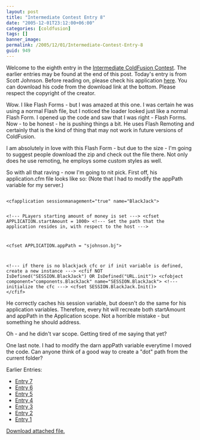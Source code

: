```yaml
---
layout: post
title: "Intermediate Contest Entry 8"
date: "2005-12-01T23:12:00+06:00"
categories: [coldfusion]
tags: []
banner_image: 
permalink: /2005/12/01/Intermediate-Contest-Entry-8
guid: 949
---
```


Welcome to the eighth entry in the <a href="http://ray.camdenfamily.com/index.cfm/2005/10/30/Intermediate-ColdFusion-Contest">Intermediate ColdFusion Contest</a>. The earlier entries may be found at the end of this post. Today's entry is from Scott Johnson. Before reading on, please check his application <a href="http://ray.camdenfamily.com/demos/contest2/sjohnson/bj/blackjack.cfm">here</a>. You can download his code from the download link at the bottom. Please respect the copyright of the creator.
<!--more-->
Wow. I like Flash Forms - but I was amazed at this one. I was certain he was using a normal Flash file, but I noticed the loader looked just like a normal Flash Form. I opened up the code and saw that I was right - Flash Forms. Now - to be honest - he is pushing things a bit. He uses Flash Remoting and certainly that is the kind of thing that may not work in future versions of ColdFusion. 

I am absolutely in love with this Flash Form - but due to the size - I'm going to suggest people download the zip and check out the file there. Not only does he use remoting, he employs some custom styles as well. 

So with all that raving - now I'm going to nit pick. First off, his application.cfm file looks like so: (Note that I had to modify the appPath variable for my server.)

<code>
&lt;cfapplication sessionmanagement="true" name="BlackJack"&gt;

&lt;!--- PLayers starting amount of money is set ---&gt;
&lt;cfset APPLICATION.startAmount = 1000&gt;
&lt;!--- Set the path that the application resides in, with respect to the host ---&gt;

&lt;cfset APPLICATION.appPath = "sjohnson.bj"&gt;

&lt;!--- if there is no blackjack cfc or if init variable is defined, create a new instance ---&gt;
&lt;cfif NOT IsDefined("SESSION.BlackJack") OR IsDefined("URL.init")&gt;
	&lt;cfobject component="components.BlackJack" name="SESSION.BlackJack"&gt;
	&lt;!--- initialize the cfc ---&gt;
	&lt;cfset SESSION.BlackJack.Init()&gt;
&lt;/cfif&gt;
</code>

He correctly caches his session variable, but doesn't do the same for his application variables. Therefore, every hit will recreate both startAmount and appPath in the Application scope. Not a horrible mistake - but something he should address. 

Oh - and he didn't var scope. Getting tired of me saying that yet?

One last note. I had to modify the darn appPath variable everytime I moved the code. Can anyone think of a good way to create a "dot" path from the current folder? 

Earlier Entries:
<ul>
<li><a href="http://ray.camdenfamily.com/index.cfm/2005/11/29/Intermediate-Contest-Entry-7">Entry 7</a>
<li><a href="http://ray.camdenfamily.com/index.cfm/2005/11/28/Intermediate-Contest-Entry-6">Entry 6</a>
<li><a href="http://ray.camdenfamily.com/index.cfm/2005/11/23/Intermediate-Contest-Entry-4">Entry 5</a>
<li><a href="http://ray.camdenfamily.com/index.cfm/2005/11/21/Intermediate-Contest-Entry-4">Entry 4</a>
<li><a href="http://ray.camdenfamily.com/index.cfm/2005/11/18/Intermedia-Contest-Entry-3">Entry 3</a>
<li><a href="http://ray.camdenfamily.com/index.cfm/2005/11/17/Intermediate-Contest-Entry-2">Entry 2</a>
<li><a href="http://ray.camdenfamily.com/index.cfm/2005/11/16/Intermediate-Contest-Entry-1">Entry 1</a>
</ul><p><a href='enclosures/D{% raw %}%3A%{% endraw %}5Cwebsites{% raw %}%5Ccamdenfamily%{% endraw %}5Csource{% raw %}%5Cmorpheus%{% endraw %}5Cblog{% raw %}%5Cenclosures%{% endraw %}2Fbj%2Ezip'>Download attached file.</a></p>